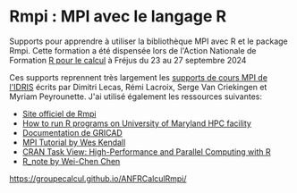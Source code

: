 # Rmpi : MPI avec le langage R

Supports pour apprendre à utiliser la bibliothèque MPI avec R et le package Rmpi. Cette formation a été dispensée lors de l'Action Nationale de Formation [R pour le calcul](https://indico.mathrice.fr/event/536/) à Fréjus du 23 au 27 septembre 2024

Ces supports reprennent très largement les [supports de cours MPI de l'IDRIS](http://www.idris.fr/formations/mpi/) écrits par Dimitri Lecas, Rémi Lacroix, Serge Van Criekingen et Myriam Peyrounette. J'ai utilisé également les ressources suivantes:

- [Site officiel de Rmpi](https://fisher.stats.uwo.ca/faculty/yu/Rmpi/)
- [How to run R programs on University of Maryland HPC facility](https://hpcf.umbc.edu/other-packages/how-to-run-r-programs-on-maya/)
- [Documentation de GRICAD](https://gricad-doc.univ-grenoble-alpes.fr/hpc/softenv/nix/#r-packages)
- [MPI Tutorial by Wes Kendall](https://mpitutorial.com)
- [CRAN Task View: High-Performance and Parallel Computing with R](https://cran.r-project.org/web/views/HighPerformanceComputing.html)
- [R_note by Wei-Chen Chen](https://snoweye.github.io/R_note/inc_menu/Rmpi.html)

<https://groupecalcul.github.io/ANFRCalculRmpi/>
